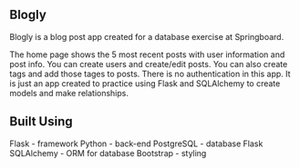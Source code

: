 ## Blogly

Blogly is a blog post app created for a database exercise at Springboard.  

The home page shows the 5 most recent posts with user information and post info.  You can create users and create/edit posts.  You can also create tags and add those tages to posts.  There is no authentication in this app.  It is just an app created to practice using Flask and SQLAlchemy to create models and make relationships.

## Built Using

Flask - framework
Python - back-end
PostgreSQL - database
Flask SQLAlchemy - ORM for database
Bootstrap - styling